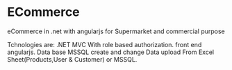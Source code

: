 # ECommerce
eCommerce in .net with angularjs for Supermarket and commercial purpose

Tchnologies are:
.NET MVC With role based authorization.
front end angularjs.
Data base MSSQL
create and change Data upload From Excel Sheet(Products,User & Customer) or MSSQL.
